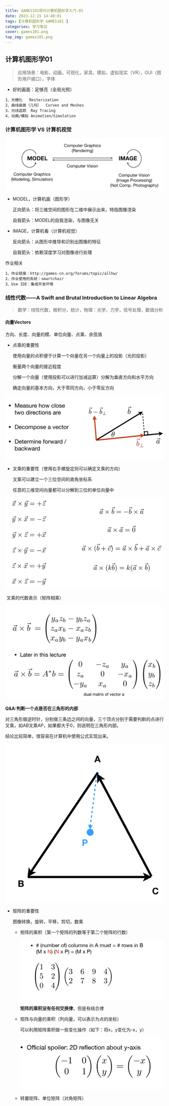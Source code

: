 ```yaml
---
title: GANES101现代计算机图形学入门-01
date: 2023-12-15 14:40:01
tags: [计算机图形学 GAMES101 ]
categories: 学习笔记
cover: games101.png
top_img: games101.png
---
```



## 计算机图形学01

> 应用场景：电影，动画，可视化，家具，模拟，虚拟现实（VR），GUI（图形用户接口），字体

* 好的画面：足够亮（全局光照）

```
1、光栅化	Resterization
2、曲线曲面（几何）	Curves and Meshes
3、光线追踪	Ray	Tracing
4、动画/模拟	Animation/Simulation
```

### 计算机图形学 VS 计算机视觉

![image-20231104113151777](GANES101现代计算机图形学入门-01/image-20231104113151777-17084112899531.png)

* MODEL，计算机画（图形学）

  正向箭头：将三维空间的图形在二维中展示出来，特指图像渲染

  自我箭头：MODEL的自我渲染，与图像无关

* IMAGE，计算机看（计算机视觉）

  反向箭头：从图形中推导和识别出图像的特征

  自我箭头：依赖深度学习对图像进行处理

作业相关

```
1、作业链接：http://games-cn.org/forums/topic/allhw/
2、作业使用的系统：smartchair
3、Use IDE：集成开发环境
```



### 线性代数——A Swift and Brutal Introduction to Linear Algebra

> 数学：线性代数，微积分，统计，物理：光学，力学，信号处理，数值分析

#### 向量Vectors

方向、长度、向量的模、单位向量、点乘、余弦值

* 点乘的重要性

  使用向量的点积便于计算一个向量在另一个向量上的投影（光的投影）

  衡量两个向量的接近程度

  分解一个向量（使用投影可以进行加减运算）分解为垂直方向和水平方向

  确定向量的基本方向，大于零同方向，小于零反方向

![image-20231104150955701](GANES101现代计算机图形学入门-01/image-20231104150955701-17084112899532.png)

* 叉乘的重要性（使用右手螺旋定则可以确定叉乘的方向）

  叉乘可以建立一个三位空间的直角坐标系

  任意的三维空间向量都可以分解到三位的单位向量中

![image-20231104164704660](GANES101现代计算机图形学入门-01/image-20231104164704660-17084112899533.png)

​		叉乘的代数表示（矩阵相乘）

![image-20231104164849274](GANES101现代计算机图形学入门-01/image-20231104164849274-17084112899534.png)

**Q&A:判断一个点是否在三角形的内部**

对三角形做逆时针，分别做三条边之间的向量，三个顶点分别于需要判断的点进行叉乘，如AB叉乘AP，如果都大于0，则说明在三角形内部。

结论比较简单，很容易在计算机中使用公式实现出来。

![image-20231104165645532](GANES101现代计算机图形学入门-01/image-20231104165645532-17084112899535.png)

* 矩阵的重要性

  图像转换，旋转，平移，剪切，数乘

  * 矩阵的乘积（第一个矩阵的列数等于第二个矩阵的行数）

    ![image-20231116154858801](GANES101现代计算机图形学入门-01/image-20231116154858801-17084112899536.png)

    **矩阵的乘积没有任何交换律**，但是有结合律

  * 矩阵与向量的乘积（列向量，可以表示为点的坐标）

    可以利用矩阵乘积做一些变化操作（如下：将x，y变化为-x，y）

    ![image-20231116155210293](GANES101现代计算机图形学入门-01/image-20231116155210293-17084112899537.png)

  * 转置矩阵、单位矩阵（对角矩阵）